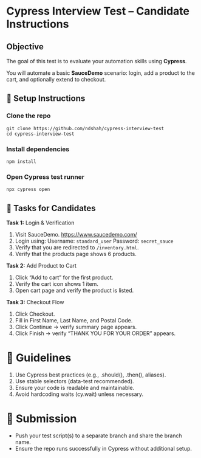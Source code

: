 
# Cypress Interview Test – Candidate Instructions

## Objective

The goal of this test is to evaluate your automation skills using **Cypress**.

You will automate a basic **SauceDemo** scenario: login, add a product to the cart, and optionally extend to checkout.
  

## 🔹 Setup Instructions

  
### Clone the repo
```
git clone https://github.com/ndshah/cypress-interview-test
cd cypress-interview-test
```
### Install  dependencies
```
npm install
```
### Open  Cypress  test  runner
```
npx cypress open
```
## 🔹  Tasks  for  Candidates

**Task  1:**  Login & Verification

1. Visit  SauceDemo. https://www.saucedemo.com/
2. Login  using:
Username:  `standard_user`
Password:  `secret_sauce`
3. Verify  that  you  are  redirected  to  `/inventory.html`.
4. Verify  that  the  products  page  shows  6  products.

**Task  2:**  Add  Product  to  Cart

1. Click  “Add  to  cart”  for  the  first  product.
2. Verify  the  cart  icon  shows  1  item.
3. Open  cart  page  and  verify  the  product  is  listed.

**Task  3:**  Checkout  Flow 
1. Click  Checkout.
2. Fill  in  First  Name,  Last  Name,  and  Postal  Code.
3. Click  Continue  →  verify  summary  page  appears.
4. Click  Finish  →  verify  “THANK  YOU  FOR  YOUR  ORDER”  appears.

# 🔹  Guidelines

1. Use  Cypress  best  practices (e.g., .should(),  .then(),  aliases).
2. Use  stable  selectors (data-test recommended).
3. Ensure  your  code  is  readable  and  maintainable.
4. Avoid  hardcoding  waits (cy.wait) unless necessary.

# 🔹  Submission
- Push  your  test  script(s) to  a  separate  branch  and  share  the  branch  name.
- Ensure  the  repo  runs  successfully  in  Cypress  without  additional  setup.
